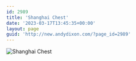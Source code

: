 ```yaml
---
id: 2989
title: 'Shanghai Chest'
date: '2023-03-17T13:45:35+00:00'
layout: page
guid: 'http://new.andydixon.com/?page_id=2989'
---
```


![Shanghai Chest](https://i0.wp.com/assets.g8x2.ldn.idrivee2-23.com/posters/Shanghai%20Chest%2001.jpg?w=1200&ssl=1 "Shanghai Chest")